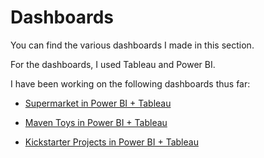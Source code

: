 # Dashboards

You can find the various dashboards I made in this section. 

For the dashboards, I used Tableau and Power BI. 

I have been working on the following dashboards thus far:

- [Supermarket in Power BI + Tableau](https://github.com/morales-francisco/Dashboards/tree/main/Supermarket)

- [Maven Toys in Power BI + Tableau](https://github.com/morales-francisco/Dashboards/tree/main/MavenToys)

- [Kickstarter Projects in Power BI + Tableau](https://github.com/morales-francisco/Dashboards/tree/main/Kickstarter)

